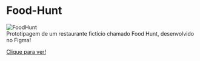 # Food-Hunt

![FoodHunt](https://github.com/JoaoEduSB/Food-Hunt/assets/146045770/f1aa48d3-7a1f-4159-85fc-ce8d2f75a0ab)
<br>
Prototipagem de um restaurante fictício chamado Food Hunt, desenvolvido no Figma!

[Clique para ver!](https://www.figma.com/design/u35YD0pttw07k8N5OG4NhB/Projeto-4?node-id=0%3A1&t=rK9heLpK5mnuW3if-1)


